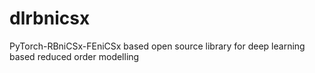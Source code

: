 # dlrbnicsx
PyTorch-RBniCSx-FEniCSx based open source library for deep learning based reduced order modelling 
